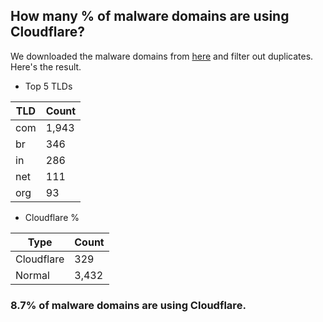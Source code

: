 ## How many % of malware domains are using Cloudflare?


We downloaded the malware domains from [here](https://urlhaus.abuse.ch) and filter out duplicates.
Here's the result.


[//]: # (start replacement)


- Top 5 TLDs

| TLD | Count |
| --- | --- |
| com | 1,943 |
| br | 346 |
| in | 286 |
| net | 111 |
| org | 93 |


- Cloudflare %

| Type | Count |
| --- | --- |
| Cloudflare | 329 |
| Normal | 3,432 |


### 8.7% of malware domains are using Cloudflare.